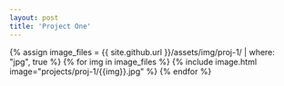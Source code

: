 ```yaml
---
layout: post
title: 'Project One'
---
```


{% assign image_files = {{ site.github.url }}/assets/img/proj-1/ | where: "jpg", true %}
{% for img in image_files %}
{% include image.html image="projects/proj-1/{{img}}.jpg" %}
{% endfor %}
